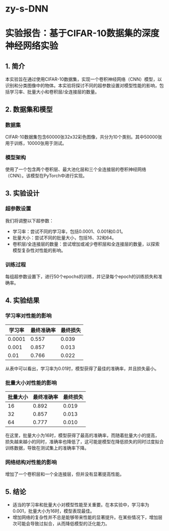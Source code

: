 # zy-s-DNN
# 实验报告：基于CIFAR-10数据集的深度神经网络实验  
  
## 1. 简介  
本实验旨在通过使用CIFAR-10数据集，实现一个卷积神经网络（CNN）模型，以识别和分类图像中的物体。本实验将探讨不同的超参数设置对模型性能的影响，包括学习率、批量大小和卷积层/全连接层的数量。  
  
## 2. 数据集和模型  
### 数据集  
CIFAR-10数据集包含60000张32x32彩色图像，共分为10个类别。其中50000张用于训练，10000张用于测试。  
### 模型架构  
使用了一个包含两个卷积层、最大池化层和三个全连接层的卷积神经网络（CNN）。该模型在PyTorch中进行实现。  
  
## 3. 实验设计  
### 超参数设置  
我们将调整以下超参数：  
- 学习率：尝试不同的学习率，包括0.0001、0.001和0.01。  
- 批量大小：尝试不同的批量大小，包括16、32和64。  
- 卷积层/全连接层的数量：尝试增加或减少卷积层和全连接层的数量，以探索模型复杂性对性能的影响。  
### 训练过程  
每组超参数设置下，进行50个epochs的训练，并记录每个epoch的训练损失和准确率。  
  
## 4. 实验结果  
### 学习率对性能的影响  
| 学习率 | 最终准确率 | 最终损失 |  
| ------ | ---------- | -------- |  
| $0.0001$ | $0.557$ | $0.039$ |  
| $0.001$ | $0.857$ | $0.013$ |  
| $0.01$ | $0.766$ | $0.022$ |  
  
从表中可以看出，学习率为0.01时，模型获得了最佳的准确率，并且损失最小。  
  
### 批量大小对性能的影响  
| 批量大小 | 最终准确率 | 最终损失 |  
| -------- | ---------- | -------- |  
| $16$ | $0.892$ | $0.019$ |  
| $32$ | $0.857$ | $0.013$ |  
| $64$ | $0.777$ | $0.010$ |  
  
在这里，批量大小为16时，模型获得了最高的准确率，而随着批量大小的提高，损失越来越小的同时，准确率也降低了，这可能是模型在降低损失的同时过度拟合训练数据，导致在测试集上的准确率下降。  
  
### 网络结构对性能的影响  
增加了一个卷积层和一个全连接层，但并没有显著提高性能。  
  
## 5. 结论  
- 适当的学习率和批量大小对模型性能至关重要。在本实验中，学习率为0.001，批量大小为16时，模型表现最佳。  
- 增加网络的复杂性并不总是能够带来性能的显著提升。在某些情况下，增加层次可能会导致过拟合，从而降低模型的泛化能力。  
